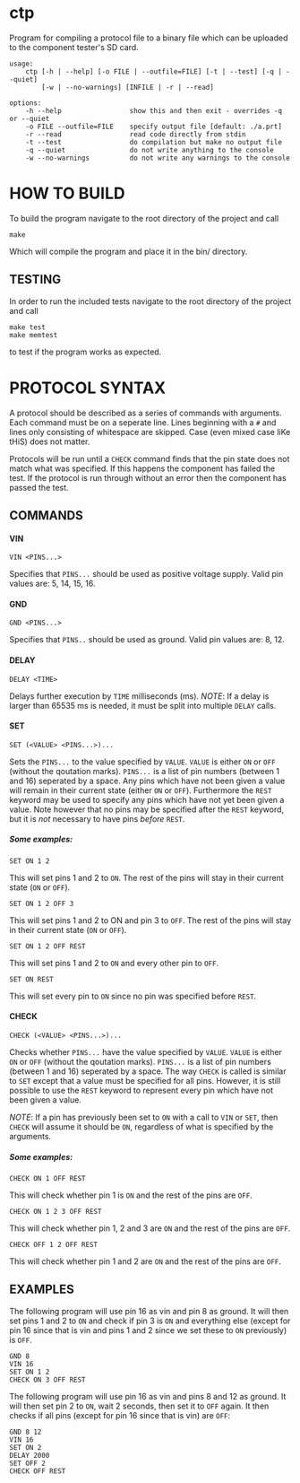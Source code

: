 ctp
===============================================================================
Program for compiling a protocol file to a binary file which can be uploaded
to the component tester's SD card.

    usage:
        ctp [-h | --help] [-o FILE | --outfile=FILE] [-t | --test] [-q | --quiet]
            [-w | --no-warnings] [INFILE | -r | --read]
    
    options:
        -h --help                 show this and then exit - overrides -q or --quiet
        -o FILE --outfile=FILE    specify output file [default: ./a.prt]
        -r --read                 read code directly from stdin
        -t --test                 do compilation but make no output file
        -q --quiet                do not write anything to the console
        -w --no-warnings          do not write any warnings to the console

HOW TO BUILD
==============================================================================
To build the program navigate to the root directory of the project and call

    make
Which will compile the program and place it in the bin/ directory.

TESTING
------------------------------------------------------------------------------
In order to run the included tests navigate to the root directory of the project
and call

    make test
    make memtest
to test if the program works as expected.


PROTOCOL SYNTAX
==============================================================================
A protocol should be described as a series of commands with arguments.
Each command must be on a seperate line. Lines beginning with a `#` and lines 
only consisting of whitespace are skipped. Case (even mixed case liKe tHiS) 
does not matter.

Protocols will be run until a `CHECK` command finds that the pin state does 
not match what was specified. If this happens the component has failed the test.
If the protocol is run through without an error then the component has passed
the test.

COMMANDS
------------------------------------------------------------------------------
#### VIN
    VIN <PINS...>
Specifies that `PINS...` should be used as positive voltage supply.
Valid pin values are: 5, 14, 15, 16. 

#### GND
    GND <PINS...>
Specifies that `PINS..` should be used as ground.
Valid pin values are: 8, 12.

#### DELAY
    DELAY <TIME>
Delays further execution by `TIME` milliseconds (ms).
*NOTE*: If a delay is larger than 65535 ms is needed, it must be split into
multiple `DELAY` calls.

#### SET
    SET (<VALUE> <PINS...>)...
Sets the `PINS...` to the value specified by ``VALUE``. 
`VALUE` is either `ON` or `OFF` (without the qoutation marks). 
`PINS...` is a list of pin numbers (between 1 and 16) seperated by a space. 
Any pins which have not been given a value will remain in their current state 
(either `ON` or `OFF`). Furthermore the `REST` keyword may be used to specify
any pins which have not yet been given a value. Note however that no pins may
be specified after the `REST` keyword, but it is *not* necessary to have pins 
*before* `REST`.

##### Some examples:

    SET ON 1 2
This will set pins 1 and 2 to `ON`. The rest of the pins will stay in their
current state (`ON` or `OFF`).

    SET ON 1 2 OFF 3
This will set pins 1 and 2 to ON and pin 3 to `OFF`. The rest of the pins will 
stay in their current state (`ON` or `OFF`).

    SET ON 1 2 OFF REST
This will set pins 1 and 2 to `ON` and every other pin to `OFF`.

    SET ON REST
This will set every pin to `ON` since no pin was specified before `REST`.

#### CHECK
    CHECK (<VALUE> <PINS...>)...
Checks whether `PINS...` have the value specified by `VALUE`.
`VALUE` is either `ON` or `OFF` (without the qoutation marks).
`PINS...` is a list of pin numbers (between 1 and 16) seperated by a space.
The way `CHECK` is called is similar to `SET` except that a value must be 
specified for all pins. However, it is still possible to use the `REST` keyword 
to represent every pin which have not been given a value.

*NOTE*: If a pin has previously been set to `ON` with a call to `VIN` or `SET`,
then `CHECK` will assume it should be `ON`, regardless of what is specified by
the arguments.

##### Some examples:

    CHECK ON 1 OFF REST
This will check whether pin 1 is `ON` and the rest of the pins are `OFF`.

    CHECK ON 1 2 3 OFF REST
This will check whether pin 1, 2 and 3 are `ON` and the rest of the pins are 
`OFF`.

    CHECK OFF 1 2 OFF REST
This will check whether pin 1 and 2 are `ON` and the rest of the pins are `OFF`.

EXAMPLES
------------------------------------------------------------------------------
The following program will use pin 16 as vin and pin 8 as ground. It will
then set pins 1 and 2 to `ON` and check if pin 3 is `ON` and everything else
(except for pin 16 since that is vin and pins 1 and 2 since we set these 
to `ON` previously) is `OFF`.

    GND 8
    VIN 16
    SET ON 1 2
    CHECK ON 3 OFF REST


The following program will use pin 16 as vin and pins 8 and 12 as ground.
It will then set pin 2 to `ON`, wait 2 seconds, then set it to `OFF` again. It
then checks if all pins (except for pin 16 since that is vin) are `OFF`:

    GND 8 12
    VIN 16
    SET ON 2
    DELAY 2000
    SET OFF 2
    CHECK OFF REST
